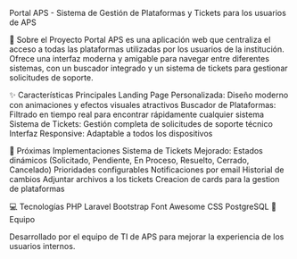 Portal APS - Sistema de Gestión de Plataformas y Tickets para los usuarios de APS

🚀 Sobre el Proyecto
Portal APS es una aplicación web que centraliza el acceso a todas las plataformas utilizadas por los usuarios de la institución. Ofrece una interfaz moderna y amigable para navegar entre diferentes sistemas, con un buscador integrado y un sistema de tickets para gestionar solicitudes de soporte.

✨ Características Principales
Landing Page Personalizada: Diseño moderno con animaciones y efectos visuales atractivos
Buscador de Plataformas: Filtrado en tiempo real para encontrar rápidamente cualquier sistema
Sistema de Tickets: Gestión completa de solicitudes de soporte técnico
Interfaz Responsive: Adaptable a todos los dispositivos

🎯 Próximas Implementaciones
Sistema de Tickets Mejorado:
Estados dinámicos (Solicitado, Pendiente, En Proceso, Resuelto, Cerrado, Cancelado)
Prioridades configurables
Notificaciones por email
Historial de cambios
Adjuntar archivos a los tickets
Creacion de cards para la gestion de plataformas

💻 Tecnologías
PHP
Laravel
Bootstrap
Font Awesome
CSS
PostgreSQL
👥 Equipo

Desarrollado por el equipo de TI de APS para mejorar la experiencia de los usuarios internos.
